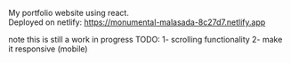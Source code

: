 My portfolio website using react.  
Deployed on netlify: https://monumental-malasada-8c27d7.netlify.app  

note this is still a work in progress
TODO:
1- scrolling functionality
2- make it responsive (mobile)

